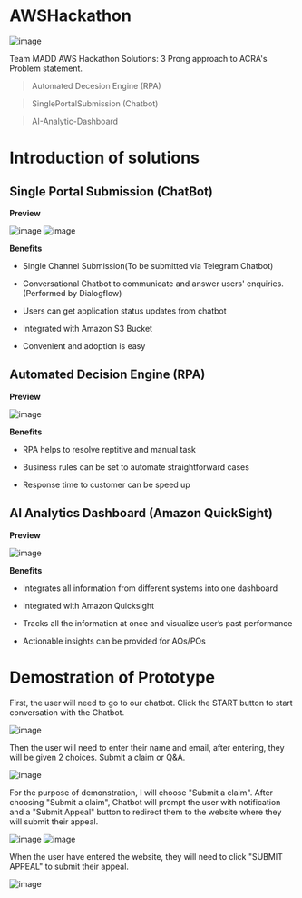 # AWSHackathon
![image](https://user-images.githubusercontent.com/68961012/88884705-c06d2980-d269-11ea-9623-250678ee2120.png)

Team MADD AWS Hackathon Solutions:
3 Prong approach to ACRA's Problem statement. 

> Automated Decesion Engine (RPA) 

> SinglePortalSubmission (Chatbot)

> AI-Analytic-Dashboard 

# Introduction of solutions
## Single Portal Submission (ChatBot)

**Preview** 

![image](https://user-images.githubusercontent.com/68961012/88885384-024a9f80-d26b-11ea-9375-9ac527b5c120.png)
![image](https://user-images.githubusercontent.com/68961012/88885398-08d91700-d26b-11ea-9e9e-5213310392f5.png)

**Benefits**
 
 - Single Channel Submission(To be submitted via Telegram Chatbot) 
 
 - Conversational Chatbot to communicate and answer users' enquiries. (Performed by Dialogflow)
 
 - Users can get application status updates from chatbot 
 
 - Integrated with Amazon S3 Bucket
 
 - Convenient and adoption is easy 
 
## Automated Decision Engine (RPA)

**Preview**

![image](https://user-images.githubusercontent.com/68961012/88885999-2f4b8200-d26c-11ea-9050-5de619429d4f.png)

**Benefits** 

- RPA helps to resolve reptitive and manual task

- Business rules can be set to automate straightforward cases

- Response time to customer can be speed up 

## AI Analytics Dashboard (Amazon QuickSight)

**Preview** 

![image](https://user-images.githubusercontent.com/68961012/88886266-aa149d00-d26c-11ea-9c24-539ed88ce23c.png)

**Benefits** 

- Integrates all information from different systems into one dashboard

- Integrated with Amazon Quicksight

- Tracks all the information at once and visualize user’s past performance

- Actionable insights can be provided for AOs/POs

# Demostration of Prototype 

First, the user will need to go to our chatbot. Click the START button to start conversation with the Chatbot. 

![image](https://user-images.githubusercontent.com/68961012/88904378-97f42800-d287-11ea-8a1b-e41373129059.png)

Then the user will need to enter their name and email, after entering, they will be given 2 choices. Submit a claim or Q&A.

![image](https://user-images.githubusercontent.com/68961012/88904874-37b1b600-d288-11ea-93bd-9bc0bac3acb3.png)

For the purpose of demonstration, I will choose "Submit a claim". After choosing "Submit a claim", Chatbot will prompt the user with notification and a "Submit Appeal" button to redirect them to the website where they will submit their appeal. 

![image](https://user-images.githubusercontent.com/68961012/88905612-084f7900-d289-11ea-91f9-faf3f7220b79.png)
![image](https://user-images.githubusercontent.com/68961012/88905946-7300b480-d289-11ea-8ee6-c3083058520c.png)

When the user have entered the website, they will need to click "SUBMIT APPEAL" to submit their appeal. 

![image](https://user-images.githubusercontent.com/68961012/88906275-d559b500-d289-11ea-93c8-7db3acc34602.png)

